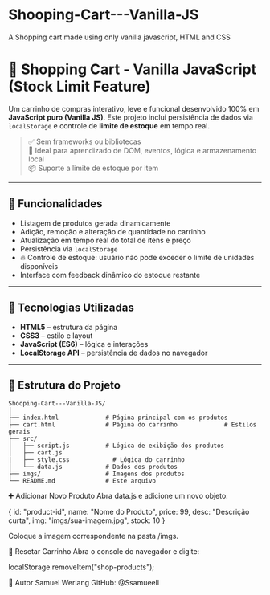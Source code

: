 # Shooping-Cart---Vanilla-JS
A Shopping cart made using only vanilla javascript, HTML and CSS

# 🛒 Shopping Cart - Vanilla JavaScript (Stock Limit Feature)

Um carrinho de compras interativo, leve e funcional desenvolvido 100% em **JavaScript puro (Vanilla JS)**. Este projeto inclui persistência de dados via `localStorage` e controle de **limite de estoque** em tempo real.

> ✅ Sem frameworks ou bibliotecas  
> 🎯 Ideal para aprendizado de DOM, eventos, lógica e armazenamento local  
> 📦 Suporte a limite de estoque por item

---

## 🚀 Funcionalidades

- Listagem de produtos gerada dinamicamente
- Adição, remoção e alteração de quantidade no carrinho
- Atualização em tempo real do total de itens e preço
- Persistência via `localStorage`
- 🔥 Controle de estoque: usuário não pode exceder o limite de unidades disponíveis
- Interface com feedback dinâmico do estoque restante

---

## 🧠 Tecnologias Utilizadas

- **HTML5** – estrutura da página  
- **CSS3** – estilo e layout  
- **JavaScript (ES6)** – lógica e interações  
- **LocalStorage API** – persistência de dados no navegador

---

## 📁 Estrutura do Projeto

```plaintext
Shooping-Cart---Vanilla-JS/
│
├── index.html             # Página principal com os produtos
├── cart.html              # Página do carrinho             # Estilos gerais
├── src/
│   ├── script.js          # Lógica de exibição dos produtos
│   ├── cart.js
|   ├── style.css            # Lógica do carrinho
│   └── data.js            # Dados dos produtos
├── imgs/                  # Imagens dos produtos
└── README.md              # Este arquivo
```

➕ Adicionar Novo Produto
Abra data.js e adicione um novo objeto:

{
  id: "product-id",
  name: "Nome do Produto",
  price: 99,
  desc: "Descrição curta",
  img: "imgs/sua-imagem.jpg",
  stock: 10
}

Coloque a imagem correspondente na pasta /imgs.

🔄 Resetar Carrinho
Abra o console do navegador e digite:

localStorage.removeItem("shop-products");

👤 Autor
Samuel Werlang
GitHub: @Ssamueell
